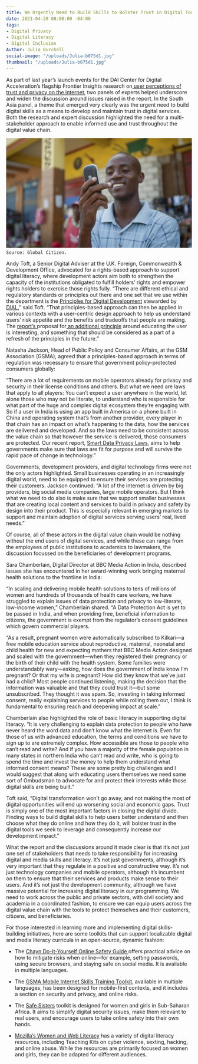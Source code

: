 ```yaml
---
title: We Urgently Need to Build Skills to Bolster Trust in Digital Tools
date: 2021-04-28 08:00:00 -04:00
tags:
- Digital Privacy
- Digital Literacy
- Digital Inclusion
Author: Julia Burchell
social-image: "/uploads/Julia-b075d1.jpg"
thumbnail: "/uploads/Julia-b075d1.jpg"
---
```


As part of last year’s launch events for the DAI Center for Digital Acceleration’s flagship Frontier Insights research on[ user perceptions of trust and privacy on the internet](https://www.dai.com/fi-cyber-user-trust-summary.pdf), two panels of experts helped underscore and widen the discussion around issues raised in the report. In the South Asia panel, a theme that emerged very clearly was the urgent need to build digital skills as a means to develop and maintain trust in digital services. Both the research and expert discussion highlighted the need for a multi-stakeholder approach to enable informed use and trust throughout the digital value chain.

![Julia-b075d1.jpg](/uploads/Julia-b075d1.jpg)`Source: Global Citizen.`

<!--more-->

Andy Toft, a Senior Digital Adviser at the U.K. Foreign, Commonwealth & Development Office, advocated for a rights-based approach to support digital literacy, where development actors aim both to strengthen the capacity of the institutions obligated to fulfill holders’ rights and empower rights holders to exercise those rights fully. “There are different ethical and regulatory standards or principles out there and one set that we use within the department is the [Principles for Digital Development](https://digitalprinciples.org/) stewarded by [DIAL](https://digitalimpactalliance.org/),” said Toft. “That principles-based approach can then be applied in various contexts with a user-centric design approach to help us understand users’ risk appetite and the benefits and tradeoffs that people are making. The [report’s ](https://www.dai.com/fi-cyber-user-trust-summary.pdf)proposal for[ an additional principle](https://dai-global-digital.com/the-missing-digital-principle-educate-the-user.html) around educating the user is interesting, and something that should be considered as a part of a refresh of the principles in the future.”

Natasha Jackson, Head of Public Policy and Consumer Affairs, at the GSM Association (GSMA), agreed that a principles-based approach in terms of regulation was necessary to ensure that government policy-protected consumers globally:

“There are a lot of requirements on mobile operators already for privacy and security in their license conditions and others. But what we need are laws that apply to all players: You can’t expect a user anywhere in the world, let alone those who may not be literate, to understand who is responsible for what part of the huge and complex digital ecosystem they’re engaging with. So if a user in India is using an app built in America on a phone built in China and operating system that’s from another provider, every player in that chain has an impact on what’s happening to the data, how the services are delivered and developed. And so the laws need to be consistent across the value chain so that however the service is delivered, those consumers are protected. Our recent report, [Smart Data Privacy Laws](https://www.gsma.com/publicpolicy/resources/smart-data-privacy-laws), aims to help governments make sure that laws are fit for purpose and will survive the rapid pace of change in technology.”

Governments, development providers, and digital technology firms were not the only actors highlighted. Small businesses operating in an increasingly digital world, need to be equipped to ensure their services are protecting their customers. Jackson continued: “A lot of the internet is driven by big providers, big social media companies, large mobile operators. But I think what we need to do also is make sure that we support smaller businesses that are creating local content and services to build in privacy and safety by design into their product. This is especially relevant in emerging markets to support and maintain adoption of digital services serving users’ real, lived needs.”

Of course, all of these actors in the digital value chain would be nothing without the end users of digital services, and while these can range from the employees of public institutions to academics to lawmakers, the discussion focussed on the beneficiaries of development programs.

Sara Chamberlain, Digital Director at BBC Media Action in India, described issues she has encountered in her award-winning work bringing maternal health solutions to the frontline in India:

“In scaling and delivering mobile health solutions to tens of millions of women and hundreds of thousands of health care workers, we have struggled to explain issues of data protection and privacy to low-literate, low-income women,” Chamberlain shared. “A Data Protection Act is yet to be passed in India, and when providing free, beneficial information to citizens, the government is exempt from the regulator’s consent guidelines which govern commercial players.

“As a result, pregnant women were automatically subscribed to Kilkari—a free mobile education service about reproductive, maternal, neonatal and child health for new and expecting mothers that BBC Media Action designed and scaled with the government—when they registered their pregnancy or the birth of their child with the health system. Some families were understandably wary—asking, how does the government of India know I’m pregnant? Or that my wife is pregnant? How did they know that we’ve just had a child? Most people continued listening, making the decision that the information was valuable and that they could trust it—but some unsubscribed. They thought it was spam. So, investing in taking informed consent, really explaining services to people while rolling them out, I think is fundamental to ensuring reach and deepening impact at scale.”

Chamberlain also highlighted the role of basic literacy in supporting digital literacy. “It is very challenging to explain data protection to people who have never heard the word data and don’t know what the internet is. Even for those of us with advanced education, the terms and conditions we have to sign up to are extremely complex. How accessible are those to people who can’t read and write? And if you have a majority of the female population in many states in northern India who can’t read and write, who is going to spend the time and invest the money to help them understand what informed consent means? These are some pretty big challenges and I would suggest that along with educating users themselves we need some sort of Ombudsman to advocate for and protect their interests while those digital skills are being built.”

Toft said, “Digital transformation won’t go away, and not making the most of digital opportunities will end up worsening social and economic gaps. Trust is simply one of the most important factors in closing the digital divide. Finding ways to build digital skills to help users better understand and then choose what they do online and how they do it, will bolster trust in the digital tools we seek to leverage and consequently increase our development impact.”

What the report and the discussions around it made clear is that it’s not just one set of stakeholders that needs to take responsibility for increasing digital and media skills and literacy. It’s not just governments, although it’s very important that they regulate in a positive and constructive way. It’s not just technology companies and mobile operators, although it’s incumbent on them to ensure that their services and products make sense to their users. And it’s not just the development community, although we have massive potential for increasing digital literacy in our programming. We need to work across the public and private sectors, with civil society and academia in a coordinated fashion, to ensure we can equip users across the digital value chain with the tools to protect themselves and their customers, citizens, and beneficiaries.

For those interested in learning more and implementing digital skills-building initiatives, here are some toolkits that can support localizable digital and media literacy curricula in an open-source, dynamic fashion:

* The [Chayn Do-It-Yourself Online Safety Guide ](https://chayn.co/safety/)offers practical advice on how to mitigate risks when online—for example, setting passwords, using secure browsers, and staying safe on social media. It is available in multiple languages.

* The [GSMA Mobile Internet Skills Training Toolkit](https://www.gsma.com/mobilefordevelopment/connected-society/mistt/), available in multiple languages, has been designed for mobile-first contexts, and it includes a section on security and privacy, and online risks.

* The [Safe Sisters](https://safesisters.net/) toolkit is designed for women and girls in Sub-Saharan Africa. It aims to simplify digital security issues, make them relevant to real users, and encourage users to take online safety into their own hands.

* [Mozilla’s Women and Web Literacy](https://mozilla.github.io/womenandweb/) has a variety of digital literacy resources, including Teaching Kits on cyber violence, sexting, hacking, and online abuse. While the resources are primarily focused on women and girls, they can be adapted for different audiences.